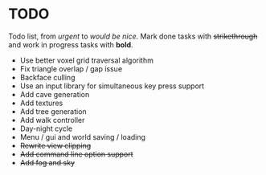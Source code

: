 # TODO
Todo list, from *urgent* to *would be nice*. Mark done tasks with ~~strikethrough~~
and work in progress tasks with **bold**.

- Use better voxel grid traversal algorithm
- Fix triangle overlap / gap issue
- Backface culling
- Use an input library for simultaneous key press support
- Add cave generation
- Add textures
- Add tree generation
- Add walk controller
- Day-night cycle
- Menu / gui and world saving / loading
- ~~Rewrite view clipping~~
- ~~Add command line option support~~
- ~~Add fog and sky~~
